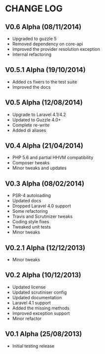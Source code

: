 CHANGE LOG
==========


## V0.6 Alpha (08/11/2014)

* Upgraded to guzzle 5
* Removed dependency on core-api
* Improved the provider resolution exception
* Internal refactoring


## V0.5.1 Alpha (19/10/2014)

* Added cs fixers to the test suite
* Improved the docs


## V0.5 Alpha (12/08/2014)

* Upgrade to Laravel 4.1/4.2
* Updated to Guzzle 4.0+
* Complete re-write
* Added di aliases


## V0.4 Alpha (21/04/2014)

* PHP 5.6 and partial HHVM compatibility
* Composer tweaks
* Minor tweaks and updates


## V0.3 Alpha (08/02/2014)

* PSR-4 autoloading
* Updated docs
* Dropped Laravel 4.0 support
* Some refactoring
* Travis and Scrutinizer tweaks
* Coding style fixes
* Tweaked unit tests
* Minor tweaks


## V0.2.1 Alpha (12/12/2013)

* Minor tweaks


## V0.2 Alpha (10/12/2013)

* Updated license
* Updated scrutiniser config
* Updated documentation
* Laravel 4.1 support
* Added the missing methods
* Improved exception support
* Minor refactor


## V0.1 Alpha (25/08/2013)

* Initial testing release
